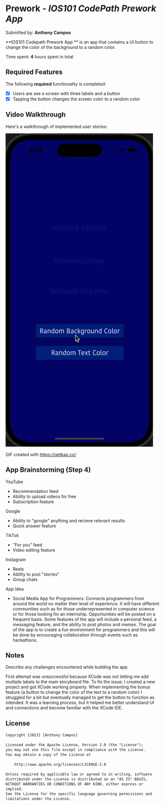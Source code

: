 # Prework - *IOS101 CodePath Prework App*

Submitted by: **Anthony Campos**

**IOS101 Codepath Prework App ** is an app that contains a UI button to change the color of the background to a random color. 

Time spent: **4** hours spent in total 

## Required Features

The following **required** functionality is completed:

- [X] Users are see a screen with three labels and a button
- [X] Tapping the button changes the screen color to a random color
 
## Video Walkthrough

Here's a walkthrough of implemented user stories:

![Video Walkthrough](video_walkthrough.gif)

GIF created with https://getkap.co/

## App Brainstorming (Step 4)

YouTube
- Recommendation feed
- Ability to upload videos for free 
- Subscription feature  

Google
- Ability to "google" anything and 
recieve relevant results
- Quick answer feature

TikTok
- "For you" feed
- Video editing feature

Instagram 
- Reels
- Ability to post "stories"
- Group chats

App Idea 

- Social Media App for Programmers: 
Connects programmers from around the world no matter their level of experience. It will have different communities such as for those underrepresented in computer science or for those looking for an internship. Opportunities will be posted on a frequent basis. Some features of the app will include a personal feed, a messaging feature, and the ability to post photos and memes. The goal of the app is to create a fun environment for programmers and this will be done by encouraging collaboration through events such as hackathons. 

## Notes

Describe any challenges encountered while building the app.

First attempt was unsuccessful because XCode was not letting me add multiple labels to the main storyboard file. To fix the issue, I created a new project and got XCode working properly. When implementing the bonus feature (a button to change the color of the text to a random color) I struggled for a bit but eventually managed to get the button to function as intended. It was a learning process, but it helped me better understand UI and connections and become familiar with the XCode IDE. 

## License

    Copyright [2023] [Anthony Campos]

    Licensed under the Apache License, Version 2.0 (the "License");
    you may not use this file except in compliance with the License.
    You may obtain a copy of the License at

        http://www.apache.org/licenses/LICENSE-2.0

    Unless required by applicable law or agreed to in writing, software
    distributed under the License is distributed on an "AS IS" BASIS,
    WITHOUT WARRANTIES OR CONDITIONS OF ANY KIND, either express or implied.
    See the License for the specific language governing permissions and
    limitations under the License.
